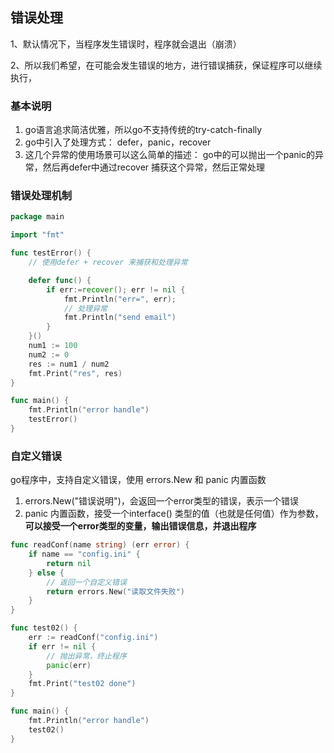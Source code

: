 ## 错误处理

1、默认情况下，当程序发生错误时，程序就会退出（崩溃）

2、所以我们希望，在可能会发生错误的地方，进行错误捕获，保证程序可以继续执行， 

### 基本说明

1. go语言追求简洁优雅，所以go不支持传统的try-catch-finally
2. go中引入了处理方式： defer，panic，recover
3. 这几个异常的使用场景可以这么简单的描述： go中的可以抛出一个panic的异常，然后再defer中通过recover 捕获这个异常，然后正常处理

### 错误处理机制

```go
package main

import "fmt"

func testError() {
	// 使用defer + recover 来捕获和处理异常

	defer func() {
		if err:=recover(); err != nil {
			fmt.Println("err=", err);
			// 处理异常
			fmt.Println("send email")
		}
	}()
	num1 := 100
	num2 := 0
	res := num1 / num2
	fmt.Print("res", res)
}

func main() {
	fmt.Println("error handle")
	testError()
}

```

### 自定义错误

go程序中，支持自定义错误，使用 errors.New  和 panic 内置函数

1. errors.New("错误说明")，会返回一个error类型的错误，表示一个错误
2. panic 内置函数，接受一个interface() 类型的值（也就是任何值）作为参数，**可以接受一个error类型的变量，输出错误信息，并退出程序**

```go
func readConf(name string) (err error) {
	if name == "config.ini" {
		return nil
	} else {
		// 返回一个自定义错误
		return errors.New("读取文件失败")
	}
}

func test02() {
	err := readConf("config.ini")
	if err != nil {
		// 抛出异常，终止程序
		panic(err)
	}
	fmt.Print("test02 done")
}

func main() {
	fmt.Println("error handle")
	test02()
}
```





